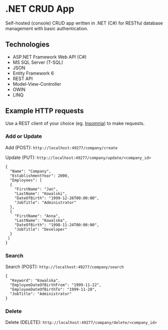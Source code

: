 # .NET CRUD App
Self-hosted (console) CRUD app written in .NET (C#) for RESTful database management with basic authentication.

## Technologies
* ASP.NET Framework Web API (C#)
* MS SQL Server (T-SQL)
* JSON
* Entity Framework 6
* REST API
* Model-View-Controller
* OWIN
* LINQ

## Example HTTP requests
Use a REST client of your choice (eg. [Insomnia](https://insomnia.rest/)) to make requests.

### Add or Update
Add (POST): `http://localhost:49277/company/create`

Update (PUT): `http://localhost:49277/company/update/<company_id>`

```
{
  "Name": "Company",
  "EstablishmentYear": 2000,
  "Employees": [
  {
    "FirstName": "Jan",
    "LastName": "Kowalski",
    "DateOfBirth": "1999-12-26T00:00:00",
    "JobTitle": "Administrator"
  },
  {
    "FirstName": "Anna",
    "LastName": "Kowalska",
    "DateOfBirth": "1998-11-24T00:00:00",
    "JobTitle": "Developer"
  }
 ]
}
```

### Search
Search (POST): `http://localhost:49277/company/search`

```
{
  "Keyword": "Kowalska",
  "EmployeeDateOfBirthFrom": "1999-11-22",
  "EmployeeDateOfBirthTo": "1999-11-28",
  "JobTitle": "Administrator"
}
```

### Delete
Delete (DELETE): `http://localhost:49277/company/delete/<company_id>`

